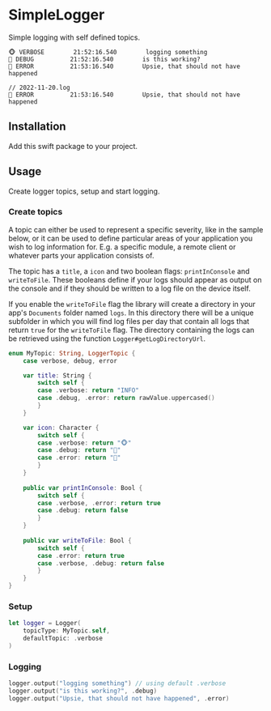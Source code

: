 # SimpleLogger
Simple logging with self defined topics.
```
🐵 VERBOSE        21:52:16.540        logging something
🐸 DEBUG          21:52:16.540        is this working?
🦊 ERROR          21:53:16.540        Upsie, that should not have happened
```

```
// 2022-11-20.log
🦊 ERROR          21:53:16.540        Upsie, that should not have happened
```

## Installation
Add this swift package to your project.

## Usage
Create logger topics, setup and start logging.
 
### Create topics
A topic can either be used to represent a specific severity, like in the sample below, or it can be used to define
particular areas of your application you wish to log information for. E.g. a specific module, a remote client or 
whatever parts your application consists of.

The topic has a `title`, a `icon` and two boolean flags: `printInConsole` and `writeToFile`.
These booleans define if your logs should appear as output on the console and if they should be written to a log file
on the device itself.

If you enable the `writeToFile` flag the library will create a directory in your app's `Documents` folder named `logs`.
In this directory there will be a unique subfolder in which you will find log files per day that contain all logs that
return `true` for the `writeToFile` flag. The directory containing the logs can be retrieved using the function 
`Logger#getLogDirectoryUrl`.


```swift
enum MyTopic: String, LoggerTopic {
    case verbose, debug, error

    var title: String {
        switch self {
        case .verbose: return "INFO"
        case .debug, .error: return rawValue.uppercased()
        }
    }

    var icon: Character {
        switch self {
        case .verbose: return "🐵"
        case .debug: return "🐸"
        case .error: return "🦊"
        }
    }
    
    public var printInConsole: Bool {
        switch self {
        case .verbose, .error: return true
        case .debug: return false
        }
    }
        
    public var writeToFile: Bool {
        switch self {
        case .error: return true
        case .verbose, .debug: return false
        }
    }
}
```
### Setup
```swift
let logger = Logger(
    topicType: MyTopic.self,
    defaultTopic: .verbose
)
```
### Logging
```swift
logger.output("logging something") // using default .verbose
logger.output("is this working?", .debug)
logger.output("Upsie, that should not have happened", .error)
```
